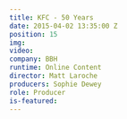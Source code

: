 ```yaml
---
title: KFC - 50 Years
date: 2015-04-02 13:35:00 Z
position: 15
img: 
video: 
company: BBH
runtime: Online Content
director: Matt Laroche
producers: Sophie Dewey
role: Producer
is-featured: 
---
```


